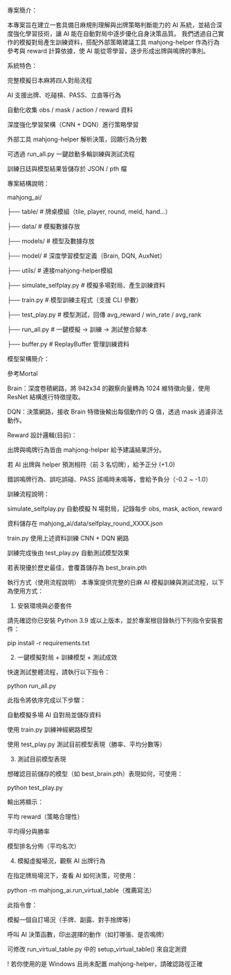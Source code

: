 專案簡介：

  本專案旨在建立一套具備日麻規則理解與出牌策略判斷能力的 AI 系統，並結合深度強化學習技術，讓 AI 能在自動對局中逐步優化自身決策品質。
  我們透過自己實作的模擬對局產生訓練資料，搭配外部策略建議工具 mahjong-helper 作為行為參考與 reward 計算依據，使 AI 能從零學習，逐步形成出牌與鳴牌的準則。
  
系統特色：

  完整模擬日本麻將四人對局流程
  
  AI 支援出牌、吃碰槓、PASS、立直等行為
  
  自動化收集 obs / mask / action / reward 資料
  
  深度強化學習架構（CNN + DQN）進行策略學習
  
  外部工具 mahjong-helper 解析決策，回饋行為分數
  
  可透過 run_all.py 一鍵啟動多輪訓練與測試流程
  
  訓練日誌與模型結果皆儲存於 JSON / pth 檔
  

專案結構說明：

mahjong_ai/

├── table/                 # 牌桌模組（tile, player, round, meld, hand...）

├── data/                  # 模擬數據存放

├── models/                # 模型及數據存放

├── model/                 # 深度學習模型定義（Brain, DQN, AuxNet）

├── utils/                 # 連接mahjong-helper模組

├── simulate_selfplay.py   # 模擬多場對局、產生訓練資料

├── train.py               # 模型訓練主程式（支援 CLI 參數）

├── test_play.py           # 模型測試，回傳 avg_reward / win_rate / avg_rank

├── run_all.py             # 一鍵模擬 → 訓練 → 測試整合腳本

├── buffer.py              # ReplayBuffer 管理訓練資料


模型架構簡介：

  參考Mortal
  
  Brain：深度卷積網路，將 942x34 的觀察向量轉為 1024 維特徵向量，使用 ResNet 結構進行特徵提取。
  
  DQN：決策網路，接收 Brain 特徵後輸出每個動作的 Q 值，透過 mask 過濾非法動作。


Reward 設計邏輯(目前)：

  出牌與鳴牌行為皆由 mahjong-helper 給予建議結果評分。
  
  若 AI 出牌與 helper 預測相符（前 3 名切牌），給予正分 (+1.0)
  
  錯誤鳴牌行為、誤吃誤碰、PASS 該鳴時未鳴等，會給予負分（-0.2 ~ -1.0）
  

訓練流程說明：

  simulate_selfplay.py 自動模擬 N 場對局，記錄每步 obs, mask, action, reward
  
  資料儲存在 mahjong_ai/data/selfplay_round_XXXX.json
  
  train.py 使用上述資料訓練 CNN + DQN 網路
  
  訓練完成後由 test_play.py 自動測試模型效果
  
  若表現優於歷史最佳，會覆蓋儲存為 best_brain.pth
  

執行方式（使用流程說明）
  本專案提供完整的日麻 AI 模擬訓練與測試流程，以下為使用方式：
  
  1. 安裝環境與必要套件

  請先確認你已安裝 Python 3.9 或以上版本，並於專案根目錄執行下列指令安裝套件：
  
  pip install -r requirements.txt
  
  2. 一鍵模擬對局 + 訓練模型 + 測試成效

  快速測試整體流程，請執行以下指令：

  python run_all.py
  
  此指令將依序完成以下步驟：
  
  自動模擬多場 AI 自對局並儲存資料
  
  使用 train.py 訓練神經網路模型
  
  使用 test_play.py 測試目前模型表現（勝率、平均分數等）
  
  
  3. 測試目前模型表現

  想確認目前儲存的模型（如 best_brain.pth）表現如何，可使用：
  
  python test_play.py

  輸出將顯示：

  平均 reward（策略合理性）
  
  平均得分與勝率
  
  模型排名分佈（平均名次）
  
  
  4. 模擬虛擬場況，觀察 AI 出牌行為

  在指定牌局場況下，查看 AI 如何決策，可使用：
  
  python -m mahjong_ai.run_virtual_table（推薦寫法）
  
  此指令會：
  
  模擬一個自訂場況（手牌、副露、對手捨牌等）

  呼叫 AI 決策函數，印出選擇的動作（如打哪張、是否鳴牌）
  
  可修改 run_virtual_table.py 中的 setup_virtual_table() 來自定測資

  
  ! 若你使用的是 Windows 且尚未配置 mahjong-helper，請確認路徑正確
